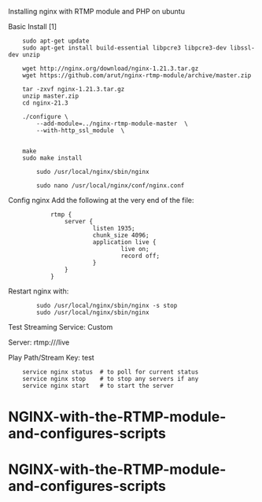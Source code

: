 
Installing nginx with RTMP module and PHP on ubuntu

Basic Install [1]

		sudo apt-get update
		sudo apt-get install build-essential libpcre3 libpcre3-dev libssl-dev unzip

		wget http://nginx.org/download/nginx-1.21.3.tar.gz
		wget https://github.com/arut/nginx-rtmp-module/archive/master.zip

		tar -zxvf nginx-1.21.3.tar.gz
		unzip master.zip
		cd nginx-21.3

		./configure \
			--add-module=../nginx-rtmp-module-master  \
			--with-http_ssl_module  \
		   

		make
		sudo make install

			sudo /usr/local/nginx/sbin/nginx

			sudo nano /usr/local/nginx/conf/nginx.conf
Config nginx
Add the following at the very end of the file:

				rtmp {
					server {
							listen 1935;
							chunk_size 4096;
							application live {
									live on;
									record off;
							}
					}
				}
Restart nginx with:


			sudo /usr/local/nginx/sbin/nginx -s stop
			sudo /usr/local/nginx/sbin/nginx
Test
Streaming Service: Custom

Server: rtmp:///live

Play Path/Stream Key: test


		service nginx status  # to poll for current status
		service nginx stop    # to stop any servers if any
		service nginx start   # to start the server

# NGINX-with-the-RTMP-module-and-configures-scripts
# NGINX-with-the-RTMP-module-and-configures-scripts
